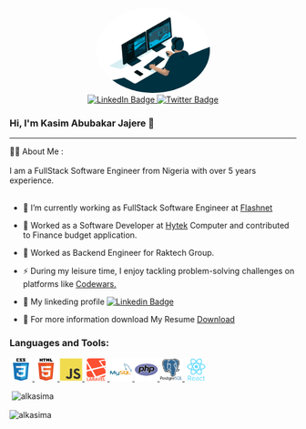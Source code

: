 <div align="center">
  <img src="https://github.com/alkasima/alkasima/blob/main/giphy.gif" alt="Image" style="border-radius: 50%; width: 200px; height: 150px;">

  <br>
<a href="https://www.linkedin.com/in/kasim-abubakar-jajere-b6651021" rel="nofollow">
  <img src="https://camo.githubusercontent.com/e0278098417dddf9727cfee70a5eb84af38a20705b3bded56cf91cb5feb29d7d/68747470733a2f2f696d672e736869656c64732e696f2f62616467652f4c696e6b6564496e2d626c75653f7374796c653d666f722d7468652d6261646765266c6f676f3d6c696e6b6564696e266c6f676f436f6c6f723d7768697465" alt="LinkedIn Badge" data-canonical-src="https://img.shields.io/badge/LinkedIn-blue?style=for-the-badge&amp;logo=linkedin&amp;logoColor=white" style="max-width: 100%;">
</a>

<a href="https://twitter.com/alkasima" rel="nofollow">
      <img src="https://camo.githubusercontent.com/b00ee237784dbf7849cba7c16d4442a73a94fb3fe1928efb79ef3163089c720e/68747470733a2f2f696d672e736869656c64732e696f2f62616467652f547769747465722d626c75653f7374796c653d666f722d7468652d6261646765266c6f676f3d74776974746572266c6f676f436f6c6f723d7768697465" alt="Twitter Badge" data-canonical-src="https://img.shields.io/badge/Twitter-blue?style=for-the-badge&amp;logo=twitter&amp;logoColor=white" style="max-width: 100%;">
</a>
</div>    
<p></p>
    
### Hi, I'm Kasim Abubakar Jajere 👋

<!--
**alkasima/alkasima** is a ✨ _special_ ✨ repository because its `README.md` (this file) appears on your GitHub profile.

Here are some ideas to get you started:

- 🔭 I’m currently working on ...
- 🌱 I’m currently learning ...
- 👯 I’m looking to collaborate on ...
- 🤔 I’m looking for help with ...
- 💬 Ask me about ...
- 📫 How to reach me: ...
- 😄 Pronouns: ...
- ⚡ Fun fact: ...
-->
<hr>

👨‍💻 About Me :
<br>
<br>
I am a FullStack Software Engineer  from Nigeria with over 5 years experience.
<br>
<br>
- 🔭 I’m currently working as FullStack Software Engineer at <a href="https://www.flashnetg.com">Flashnet</a>
  <p></p>
- 💼 Worked as a Software Developer at <a href="https://www.hytek.com.ng">Hytek</a> Computer and contributed to Finance budget application.
  <p></p>
- 🧳 Worked as Backend Engineer for Raktech Group.
  <p></p>
- ⚡ During my leisure time, I enjoy tackling problem-solving challenges on platforms like <a href="https://www.codewars.com/users/Bennyyoung">Codewars.</a>
  <p></p>
- 🚀 My linkeding profile <a href="https://www.linkedin.com/in/kasim-abubakar-jajere-b6651021/"><img src="https://camo.githubusercontent.com/d50ff5ebc0c9f912e5d38652699a6cb78236873ec1e6f8799a05d722795d81d3/68747470733a2f2f696d672e736869656c64732e696f2f62616467652f2d6c696e6b6564696e2d626c75653f7374796c653d666c6174266c6f676f3d4c696e6b6564696e266c6f676f436f6c6f723d7768697465" alt="Linkedin Badge" data-canonical-src="https://img.shields.io/badge/-linkedin-blue?style=flat&amp;logo=Linkedin&amp;logoColor=white" style="max-width: 100%;"></a>
  <p></p>
- 💼 For more information download My Resume <a href="https://github.com/alkasima/alkasima/blob/main/Kasim%20Abubakar%20Jajere%20FullStack.pdf">Download</a>

<h3 align="left">Languages and Tools:</h3>
<p align="left"> <a href="https://www.w3schools.com/css/" target="_blank" rel="noreferrer"> <img src="https://raw.githubusercontent.com/devicons/devicon/master/icons/css3/css3-original-wordmark.svg" alt="css3" width="40" height="40"/> </a> <a href="https://www.w3.org/html/" target="_blank" rel="noreferrer"> <img src="https://raw.githubusercontent.com/devicons/devicon/master/icons/html5/html5-original-wordmark.svg" alt="html5" width="40" height="40"/> </a> <a href="https://developer.mozilla.org/en-US/docs/Web/JavaScript" target="_blank" rel="noreferrer"> <img src="https://raw.githubusercontent.com/devicons/devicon/master/icons/javascript/javascript-original.svg" alt="javascript" width="40" height="40"/> </a> <a href="https://laravel.com/" target="_blank" rel="noreferrer"> <img src="https://raw.githubusercontent.com/devicons/devicon/master/icons/laravel/laravel-plain-wordmark.svg" alt="laravel" width="40" height="40"/> </a> <a href="https://www.mysql.com/" target="_blank" rel="noreferrer"> <img src="https://raw.githubusercontent.com/devicons/devicon/master/icons/mysql/mysql-original-wordmark.svg" alt="mysql" width="40" height="40"/> </a> <a href="https://www.php.net" target="_blank" rel="noreferrer"> <img src="https://raw.githubusercontent.com/devicons/devicon/master/icons/php/php-original.svg" alt="php" width="40" height="40"/> </a> <a href="https://www.postgresql.org" target="_blank" rel="noreferrer"> <img src="https://raw.githubusercontent.com/devicons/devicon/master/icons/postgresql/postgresql-original-wordmark.svg" alt="postgresql" width="40" height="40"/> </a> <a href="https://reactjs.org/" target="_blank" rel="noreferrer"> <img src="https://raw.githubusercontent.com/devicons/devicon/master/icons/react/react-original-wordmark.svg" alt="react" width="40" height="40"/> </a> </p>

<p>&nbsp;<img align="center" src="https://github-readme-stats.vercel.app/api?username=alkasima&show_icons=true&locale=en" alt="alkasima" /></p>

<p><img align="center" src="https://github-readme-streak-stats.herokuapp.com/?user=alkasima&" alt="alkasima" /></p>
